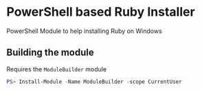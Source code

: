 # PowerShell based Ruby Installer

PowerShell Module to help installing Ruby on Windows

## Building the module

Requires the `ModuleBuilder` module

``` powershell
PS> Install-Module -Name ModuleBuilder -scope CurrentUser
```
